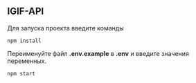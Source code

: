 ## IGIF-API
Для запуска проекта введите команды

`npm install`

Переименуйте файл  **.env.example** в   **.env**  и введите значения переменных.

`npm start`
